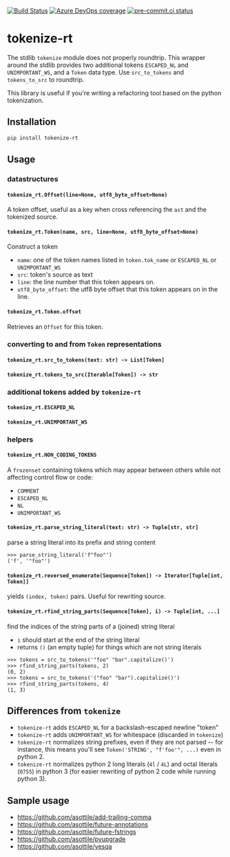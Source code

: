 [![Build Status](https://dev.azure.com/asottile/asottile/_apis/build/status/asottile.tokenize-rt?branchName=main)](https://dev.azure.com/asottile/asottile/_build/latest?definitionId=25&branchName=main)
[![Azure DevOps coverage](https://img.shields.io/azure-devops/coverage/asottile/asottile/25/main.svg)](https://dev.azure.com/asottile/asottile/_build/latest?definitionId=25&branchName=main)
[![pre-commit.ci status](https://results.pre-commit.ci/badge/github/asottile/tokenize-rt/main.svg)](https://results.pre-commit.ci/latest/github/asottile/tokenize-rt/main)

tokenize-rt
===========

The stdlib `tokenize` module does not properly roundtrip.  This wrapper
around the stdlib provides two additional tokens `ESCAPED_NL` and
`UNIMPORTANT_WS`, and a `Token` data type.  Use `src_to_tokens` and
`tokens_to_src` to roundtrip.

This library is useful if you're writing a refactoring tool based on the
python tokenization.

## Installation

```bash
pip install tokenize-rt
```

## Usage

### datastructures

#### `tokenize_rt.Offset(line=None, utf8_byte_offset=None)`

A token offset, useful as a key when cross referencing the `ast` and the
tokenized source.

#### `tokenize_rt.Token(name, src, line=None, utf8_byte_offset=None)`

Construct a token

- `name`: one of the token names listed in `token.tok_name` or
  `ESCAPED_NL` or `UNIMPORTANT_WS`
- `src`: token's source as text
- `line`: the line number that this token appears on.
- `utf8_byte_offset`: the utf8 byte offset that this token appears on in the
  line.

#### `tokenize_rt.Token.offset`

Retrieves an `Offset` for this token.

### converting to and from `Token` representations

#### `tokenize_rt.src_to_tokens(text: str) -> List[Token]`

#### `tokenize_rt.tokens_to_src(Iterable[Token]) -> str`

### additional tokens added by `tokenize-rt`

#### `tokenize_rt.ESCAPED_NL`

#### `tokenize_rt.UNIMPORTANT_WS`

### helpers

#### `tokenize_rt.NON_CODING_TOKENS`

A `frozenset` containing tokens which may appear between others while not
affecting control flow or code:
- `COMMENT`
- `ESCAPED_NL`
- `NL`
- `UNIMPORTANT_WS`

#### `tokenize_rt.parse_string_literal(text: str) -> Tuple[str, str]`

parse a string literal into its prefix and string content

```pycon
>>> parse_string_literal('f"foo"')
('f', '"foo"')
```

#### `tokenize_rt.reversed_enumerate(Sequence[Token]) -> Iterator[Tuple[int, Token]]`

yields `(index, token)` pairs.  Useful for rewriting source.

#### `tokenize_rt.rfind_string_parts(Sequence[Token], i) -> Tuple[int, ...]`

find the indices of the string parts of a (joined) string literal

- `i` should start at the end of the string literal
- returns `()` (an empty tuple) for things which are not string literals

```pycon
>>> tokens = src_to_tokens('"foo" "bar".capitalize()')
>>> rfind_string_parts(tokens, 2)
(0, 2)
>>> tokens = src_to_tokens('("foo" "bar").capitalize()')
>>> rfind_string_parts(tokens, 4)
(1, 3)
```

## Differences from `tokenize`

- `tokenize-rt` adds `ESCAPED_NL` for a backslash-escaped newline "token"
- `tokenize-rt` adds `UNIMPORTANT_WS` for whitespace (discarded in `tokenize`)
- `tokenize-rt` normalizes string prefixes, even if they are not parsed -- for
  instance, this means you'll see `Token('STRING', "f'foo'", ...)` even in
  python 2.
- `tokenize-rt` normalizes python 2 long literals (`4l` / `4L`) and octal
  literals (`0755`) in python 3 (for easier rewriting of python 2 code while
  running python 3).

## Sample usage

- https://github.com/asottile/add-trailing-comma
- https://github.com/asottile/future-annotations
- https://github.com/asottile/future-fstrings
- https://github.com/asottile/pyupgrade
- https://github.com/asottile/yesqa
